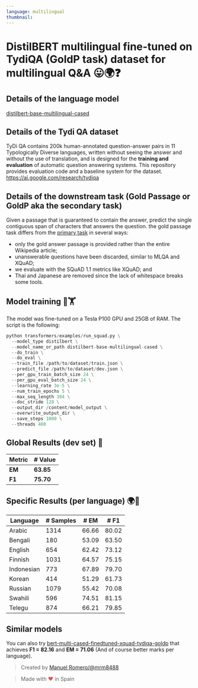```yaml
---
language: multilingual
thumbnail:
---
```


# DistilBERT multilingual fine-tuned on TydiQA (GoldP task) dataset for multilingual Q&A 😛🌍❓


## Details of the language model

[distilbert-base-multilingual-cased](https://huggingface.co/distilbert-base-multilingual-cased)


## Details of the Tydi QA dataset

TyDi QA contains 200k human-annotated question-answer pairs in 11 Typologically Diverse languages, written without seeing the answer and without the use of translation, and is designed for the **training and evaluation** of automatic question answering systems. This repository provides evaluation code and a baseline system for the dataset. https://ai.google.com/research/tydiqa


## Details of the downstream task (Gold Passage or GoldP aka the secondary task)

Given a passage that is guaranteed to contain the answer, predict the single contiguous span of characters that answers the question. the gold passage task differs from the [primary task](https://github.com/google-research-datasets/tydiqa/blob/master/README.md#the-tasks) in several ways:
*   only the gold answer passage is provided rather than the entire Wikipedia article;
*   unanswerable questions have been discarded, similar to MLQA and XQuAD;
*   we evaluate with the SQuAD 1.1 metrics like XQuAD; and
*   Thai and Japanese are removed since the lack of whitespace breaks some tools.


## Model training 💪🏋️‍

The model was fine-tuned on a Tesla P100 GPU and 25GB of RAM.
The script is the following:

```python
python transformers/examples/run_squad.py \
  --model_type distilbert \
  --model_name_or_path distilbert-base-multilingual-cased \
  --do_train \
  --do_eval \
  --train_file /path/to/dataset/train.json \
  --predict_file /path/to/dataset/dev.json \
  --per_gpu_train_batch_size 24 \
  --per_gpu_eval_batch_size 24 \
  --learning_rate 3e-5 \
  --num_train_epochs 5 \
  --max_seq_length 384 \
  --doc_stride 128 \
  --output_dir /content/model_output \
  --overwrite_output_dir \
  --save_steps 1000 \
  --threads 400
  ```

## Global Results (dev set) 📝

| Metric    | # Value     |
| --------- | ----------- |
| **EM**    | **63.85** |
| **F1**    | **75.70** |

## Specific Results (per language) 🌍📝 

| Language    | # Samples     | # EM | # F1 |
| --------- | ----------- |--------| ------ |
| Arabic    | 1314  | 66.66 | 80.02 |
| Bengali   | 180   | 53.09 | 63.50 |
| English   | 654   | 62.42 | 73.12 |
| Finnish   | 1031  | 64.57 | 75.15 |
| Indonesian| 773   | 67.89 | 79.70 |
| Korean    | 414   | 51.29 | 61.73 |
| Russian   | 1079  | 55.42 | 70.08 |
| Swahili   | 596   | 74.51 | 81.15 |
| Telegu    | 874   | 66.21 | 79.85 |


## Similar models

You can also try [bert-multi-cased-finedtuned-xquad-tydiqa-goldp](https://huggingface.co/mrm8488/bert-multi-cased-finedtuned-xquad-tydiqa-goldp) that achieves **F1 = 82.16** and **EM = 71.06** (And of course better marks per language).


> Created by [Manuel Romero/@mrm8488](https://twitter.com/mrm8488)

> Made with <span style="color: #e25555;">&hearts;</span> in Spain
